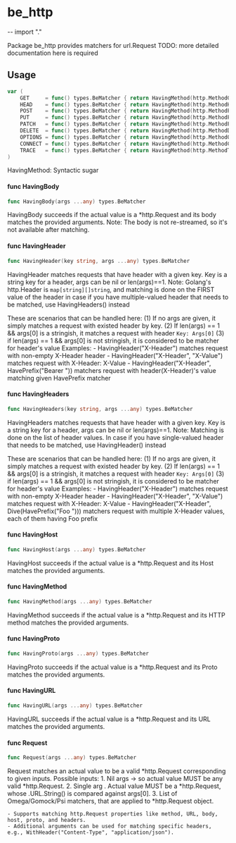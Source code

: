 # be_http
--
    import "."

Package be_http provides matchers for url.Request TODO: more detailed
documentation here is required

## Usage

```go
var (
	GET     = func() types.BeMatcher { return HavingMethod(http.MethodGet) }
	HEAD    = func() types.BeMatcher { return HavingMethod(http.MethodHead) }
	POST    = func() types.BeMatcher { return HavingMethod(http.MethodPost) }
	PUT     = func() types.BeMatcher { return HavingMethod(http.MethodPut) }
	PATCH   = func() types.BeMatcher { return HavingMethod(http.MethodPatch) }
	DELETE  = func() types.BeMatcher { return HavingMethod(http.MethodDelete) }
	OPTIONS = func() types.BeMatcher { return HavingMethod(http.MethodOptions) }
	CONNECT = func() types.BeMatcher { return HavingMethod(http.MethodConnect) }
	TRACE   = func() types.BeMatcher { return HavingMethod(http.MethodTrace) }
)
```
HavingMethod: Syntactic sugar

#### func  HavingBody

```go
func HavingBody(args ...any) types.BeMatcher
```
HavingBody succeeds if the actual value is a *http.Request and its body matches
the provided arguments. Note: The body is not re-streamed, so it's not available
after matching.

#### func  HavingHeader

```go
func HavingHeader(key string, args ...any) types.BeMatcher
```
HavingHeader matches requests that have header with a given key. Key is a string
key for a header, args can be nil or len(args)==1. Note: Golang's http.Header is
`map[string][]string`, and matching is done on the FIRST value of the header in
case if you have multiple-valued header that needs to be matched, use
HavingHeaders() instead

These are scenarios that can be handled here: (1) If no args are given, it
simply matches a request with existed header by key. (2) If len(args) == 1 &&
args[0] is a stringish, it matches a request with header `Key: Args[0]` (3) if
len(args) == 1 && args[0] is not stringish, it is considered to be matcher for
header's value Examples: - HavingHeader("X-Header") matches request with
non-empty X-Header header - HavingHeader("X-Header", "X-Value") matches request
with X-Header: X-Value - HavingHeader("X-Header", HavePrefix("Bearer "))
matchers request with header(X-Header)'s value matching given HavePrefix matcher

#### func  HavingHeaders

```go
func HavingHeaders(key string, args ...any) types.BeMatcher
```
HavingHeaders matches requests that have header with a given key. Key is a
string key for a header, args can be nil or len(args)==1. Note: Matching is done
on the list of header values. In case if you have single-valued header that
needs to be matched, use HavingHeader() instead

These are scenarios that can be handled here: (1) If no args are given, it
simply matches a request with existed header by key. (2) If len(args) == 1 &&
args[0] is a stringish, it matches a request with header `Key: Args[0]` (3) if
len(args) == 1 && args[0] is not stringish, it is considered to be matcher for
header's value Examples: - HavingHeader("X-Header") matches request with
non-empty X-Header header - HavingHeader("X-Header", "X-Value") matches request
with X-Header: X-Value - HavingHeader("X-Header", Dive(HavePrefix("Foo ")))
matchers request with multiple X-Header values, each of them having Foo prefix

#### func  HavingHost

```go
func HavingHost(args ...any) types.BeMatcher
```
HavingHost succeeds if the actual value is a *http.Request and its Host matches
the provided arguments.

#### func  HavingMethod

```go
func HavingMethod(args ...any) types.BeMatcher
```
HavingMethod succeeds if the actual value is a *http.Request and its HTTP method
matches the provided arguments.

#### func  HavingProto

```go
func HavingProto(args ...any) types.BeMatcher
```
HavingProto succeeds if the actual value is a *http.Request and its Proto
matches the provided arguments.

#### func  HavingURL

```go
func HavingURL(args ...any) types.BeMatcher
```
HavingURL succeeds if the actual value is a *http.Request and its URL matches
the provided arguments.

#### func  Request

```go
func Request(args ...any) types.BeMatcher
```
Request matches an actual value to be a valid *http.Request corresponding to
given inputs. Possible inputs: 1. Nil args -> so actual value MUST be any valid
*http.Request. 2. Single arg <string>. Actual value MUST be a *http.Request,
whose .URL.String() is compared against args[0]. 3. List of Omega/Gomock/Psi
matchers, that are applied to *http.Request object.

    - Supports matching http.Request properties like method, URL, body, host, proto, and headers.
    - Additional arguments can be used for matching specific headers, e.g., WithHeader("Content-Type", "application/json").
